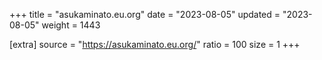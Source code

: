 +++
title = "asukaminato.eu.org"
date = "2023-08-05"
updated = "2023-08-05"
weight = 1443

[extra]
source = "https://asukaminato.eu.org/"
ratio = 100
size = 1
+++
